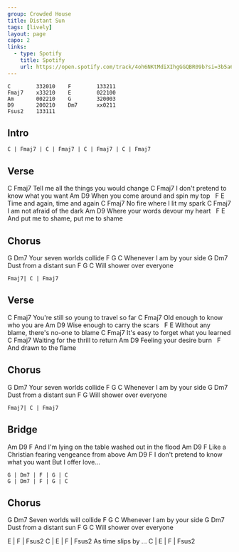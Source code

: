 ```yaml
---
group: Crowded House
title: Distant Sun
tags: [lively]
layout: page
capo: 2
links: 
  - type: Spotify
    title: Spotify
    url: https://open.spotify.com/track/4oh6NKtMdiXIhgGGQBR09b?si=3b5a6d1f86964253
---
```



```chordpro
C        332010    F        133211
Fmaj7    x33210    E        022100
Am       002210    G        320003
D9       200210    Dm7      xx0211
Fsus2    133111
```

## Intro

```chordpro
C | Fmaj7 | C | Fmaj7 | C | Fmaj7 | C | Fmaj7
```

## Verse

C                                 Fmaj7
Tell me all the things you would change
C                                 Fmaj7
I don't pretend to know what you want
Am                               D9
When you come around and spin my top
&nbsp;            F            E
Time and again, time and again
C                       Fmaj7
No fire where I lit my spark
C                       Fmaj7
I am not afraid of the dark
Am                         D9
Where your words devour my heart
&nbsp;                F             E
And put me to shame, put me to shame

## Chorus
G                     Dm7
Your seven worlds collide
F             G       C
Whenever I am by your side
G                   Dm7
Dust from a distant sun
F                G    C
Will shower over everyone

```chordpro
Fmaj7| C | Fmaj7
```

## Verse

C                                  Fmaj7
You're still so young to travel so far
C                          Fmaj7
Old enough to know who you are
Am                       D9
Wise enough to carry the scars
&nbsp;           F                        E
Without any blame, there's no-one to blame
C                             Fmaj7
It's easy to forget what you learned
C                            Fmaj7
Waiting for the thrill to return
Am                  D9
Feeling your desire burn
&nbsp;                F
And drawn to the flame

## Chorus

G                     Dm7
Your seven worlds collide
F             G       C
Whenever I am by your side
G                   Dm7
Dust from a distant sun
F                 G
Will shower over everyone

```chordpro
Fmaj7| C | Fmaj7
```

## Bridge

Am                   D9   F
And I'm lying on the table washed out in the flood
Am     D9               F
Like a Christian fearing vengeance from above
Am                 D9           F
I don't pretend to know what you want
But I offer love...

```chordpro
G | Dm7 | F | G | C
G | Dm7 | F | G | C
```

## Chorus

G                 Dm7
Seven worlds will collide
F             G       C
Whenever I am by your side
G                   Dm7
Dust from a distant sun
F                G    C
Will shower over everyone

E | F | Fsus2
C | E | F | Fsus2
As time slips by ...
C | E | F | Fsus2

